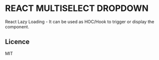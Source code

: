 # REACT MULTISELECT DROPDOWN 
React Lazy Loading - It can be used as HOC/Hook to trigger or display the component.

## Licence
MIT
